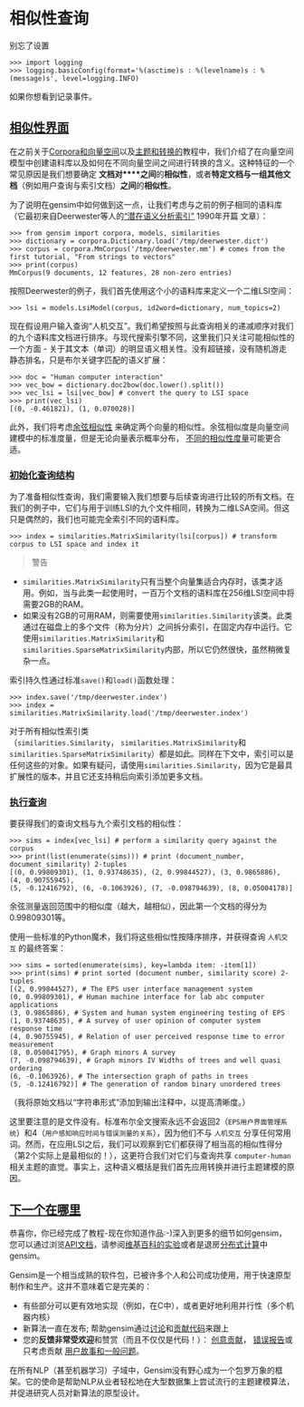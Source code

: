 # 相似性查询

别忘了设置

```
>>> import logging
>>> logging.basicConfig(format='%(asctime)s : %(levelname)s : %(message)s', level=logging.INFO)
```

如果你想看到记录事件。

## [相似性界面](https://radimrehurek.com/gensim/tut3.html#similarity-interface "永久链接到这个标题")

在之前关于[Corpora和向量空间](https://radimrehurek.com/gensim/tut1.html)以及[主题和转换的](https://radimrehurek.com/gensim/tut2.html)教程中，我们介绍了在向量空间模型中创建语料库以及如何在不同向量空间之间进行转换的含义。这种特征的一个常见原因是我们想要确定 **文档对****之间**的**相似性**，或者**特定文档与一组其他文档**（例如用户查询与索引文档）**之间**的**相似性**。

为了说明在gensim中如何做到这一点，让我们考虑与之前的例子相同的语料库（它最初来自Deerwester等人的[“潜在语义分析索引”](http://www.cs.bham.ac.uk/~pxt/IDA/lsa_ind.pdf) 1990年开篇 文章）：

```
>>> from gensim import corpora, models, similarities
>>> dictionary = corpora.Dictionary.load('/tmp/deerwester.dict')
>>> corpus = corpora.MmCorpus('/tmp/deerwester.mm') # comes from the first tutorial, "From strings to vectors"
>>> print(corpus)
MmCorpus(9 documents, 12 features, 28 non-zero entries)
```

按照Deerwester的例子，我们首先使用这个小的语料库来定义一个二维LSI空间：

```
>>> lsi = models.LsiModel(corpus, id2word=dictionary, num_topics=2)
```

现在假设用户输入查询“人机交互”。我们希望按照与此查询相关的递减顺序对我们的九个语料库文档进行排序。与现代搜索引擎不同，这里我们只关注可能相似性的一个方面 - 关于其文本（单词）的明显语义相关性。没有超链接，没有随机游走静态排名，只是布尔关键字匹配的语义扩展：

```
>>> doc = "Human computer interaction"
>>> vec_bow = dictionary.doc2bow(doc.lower().split())
>>> vec_lsi = lsi[vec_bow] # convert the query to LSI space
>>> print(vec_lsi)
[(0, -0.461821), (1, 0.070028)]
```

此外，我们将考虑[余弦相似性](https://en.wikipedia.org/wiki/Cosine_similarity) 来确定两个向量的相似性。余弦相似度是向量空间建模中的标准度量，但是无论向量表示概率分布， [不同的相似性度量](https://en.wikipedia.org/wiki/Kullback%E2%80%93Leibler_divergence#Symmetrised_divergence)可能更合适。

### [初始化查询结构](https://radimrehurek.com/gensim/tut3.html#initializing-query-structures "永久链接到这个标题")

为了准备相似性查询，我们需要输入我们想要与后续查询进行比较的所有文档。在我们的例子中，它们与用于训练LSI的九个文件相同，转换为二维LSA空间。但这只是偶然的，我们也可能完全索引不同的语料库。

```
>>> index = similarities.MatrixSimilarity(lsi[corpus]) # transform corpus to LSI space and index it
```

> 警告
* `similarities.MatrixSimilarity`只有当整个向量集适合内存时，该类才适用。例如，当与此类一起使用时，一百万个文档的语料库在256维LSI空间中将需要2GB的RAM。
* 如果没有2GB的可用RAM，则需要使用`similarities.Similarity`该类。此类通过在磁盘上的多个文件（称为分片）之间拆分索引，在固定内存中运行。它使用`similarities.MatrixSimilarity`和`similarities.SparseMatrixSimilarity`内部，所以它仍然很快，虽然稍微复杂一点。

索引持久性通过标准`save()`和`load()`函数处理：

```
>>> index.save('/tmp/deerwester.index')
>>> index = similarities.MatrixSimilarity.load('/tmp/deerwester.index')
```

对于所有相似性索引类（`similarities.Similarity`， `similarities.MatrixSimilarity`和`similarities.SparseMatrixSimilarity`）都是如此。同样在下文中，索引可以是任何这些的对象。如果有疑问，请使用`similarities.Similarity`，因为它是最具扩展性的版本，并且它还支持稍后向索引添加更多文档。

### [执行查询](https://radimrehurek.com/gensim/tut3.html#performing-queries "永久链接到这个标题")

要获得我们的查询文档与九个索引文档的相似性：

```
>>> sims = index[vec_lsi] # perform a similarity query against the corpus
>>> print(list(enumerate(sims))) # print (document_number, document_similarity) 2-tuples
[(0, 0.99809301), (1, 0.93748635), (2, 0.99844527), (3, 0.9865886), (4, 0.90755945),
(5, -0.12416792), (6, -0.1063926), (7, -0.098794639), (8, 0.05004178)]
```

余弦测量返回范围中的相似度（越大，越相似），因此第一个文档的得分为0.99809301等。

使用一些标准的Python魔术，我们将这些相似性按降序排序，并获得查询 `人机交互` 的最终答案：

```
>>> sims = sorted(enumerate(sims), key=lambda item: -item[1])
>>> print(sims) # print sorted (document number, similarity score) 2-tuples
[(2, 0.99844527), # The EPS user interface management system
(0, 0.99809301), # Human machine interface for lab abc computer applications
(3, 0.9865886), # System and human system engineering testing of EPS
(1, 0.93748635), # A survey of user opinion of computer system response time
(4, 0.90755945), # Relation of user perceived response time to error measurement
(8, 0.050041795), # Graph minors A survey
(7, -0.098794639), # Graph minors IV Widths of trees and well quasi ordering
(6, -0.1063926), # The intersection graph of paths in trees
(5, -0.12416792)] # The generation of random binary unordered trees
```

（我将原始文档以“字符串形式”添加到输出注释中，以提高清晰度。）

这里要注意的是文件没有。标准布尔全文搜索永远不会返回2（`EPS用户界面管理系统`）和4（`用户感知响应时间与错误测量的关系`），因为他们不与 `人机交互` 分享任何常用词。然而，在应用LSI之后，我们可以观察到它们都获得了相当高的相似性得分（第2个实际上是最相似的！），这更符合我们对它们与查询共享 `computer-human` 相关主题的直觉。事实上，这种语义概括是我们首先应用转换并进行主题建模的原因。

## [下一个在哪里](https://radimrehurek.com/gensim/tut3.html#where-next "永久链接到这个标题")

恭喜你，你已经完成了教程-现在你知道作品:-)深入到更多的细节如何gensim，您可以通过浏览[API文档](https://radimrehurek.com/gensim/apiref.html)，请参阅[维基百科的实验](https://radimrehurek.com/gensim/wiki.html)或者是退房[分布式计算](https://radimrehurek.com/gensim/distributed.html)中gensim。

Gensim是一个相当成熟的软件包，已被许多个人和公司成功使用，用于快速原型制作和生产。这并不意味着它是完美的：

* 有些部分可以更有效地实现（例如，在C中），或者更好地利用并行性（多个机器内核）
* 新算法一直在发布; 帮助gensim通过[讨论](https://groups.google.com/group/gensim)和[贡献代码](https://github.com/piskvorky/gensim/wiki/Developer-page)来跟上[](https://github.com/piskvorky/gensim/wiki/Developer-page)
* 您的**反馈非常受欢迎**和赞赏（而且不仅仅是代码！）： [创意贡献](https://github.com/piskvorky/gensim/wiki/Ideas-&-Features-proposals)， [错误报告](https://github.com/piskvorky/gensim/issues)或只考虑贡献 [用户故事和一般问题](https://groups.google.com/group/gensim/topics)。

在所有NLP（甚至机器学习）子域中，Gensim没有野心成为一个包罗万象的框架。它的使命是帮助NLP从业者轻松地在大型数据集上尝试流行的主题建模算法，并促进研究人员对新算法的原型设计。
